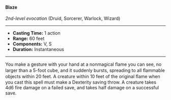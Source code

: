 #### Blaze
*2nd-level evocation* (Druid, Sorcerer, Warlock, Wizard)
___
- **Casting Time:** 1 action
- **Range:** 60 feet
- **Components:** V, S
- **Duration:** Instantaneous
---
You make a gesture with your hand at a nonmagical ﬂame you can see, no larger than a 5-foot cube, and it suddenly bursts, spreading to all ﬂammable objects within 20 feet. A creature within 10 feet of the original ﬂame when you cast this spell must make a Dexterity saving throw. A creature takes 4d6 fire damage on a failed save, and takes half damage on a successful save.
